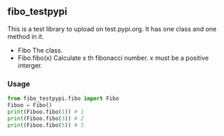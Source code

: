## fibo_testpypi
This is a test library to upload on test.pypi.org.
It has one class and one method in it.

- Fibo
The class.
- Fibo.fibo(x)
Calculate x th fibonacci number. x must be a positive interger.


### Usage
```python
from fibo_testpypi.fibo import Fibo
Fiboo = Fibo()
print(Fiboo.fibo(1)) # 1
print(Fiboo.fibo(3)) # 2
print(Fiboo.fibo(5)) # 5
